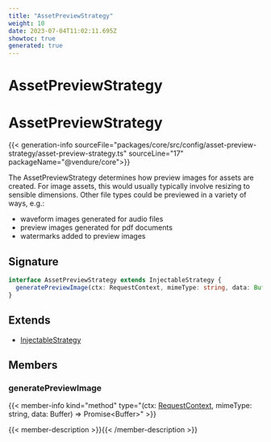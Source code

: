 ```yaml
---
title: "AssetPreviewStrategy"
weight: 10
date: 2023-07-04T11:02:11.695Z
showtoc: true
generated: true
---
```

<!-- This file was generated from the Vendure source. Do not modify. Instead, re-run the "docs:build" script -->

# AssetPreviewStrategy
<div class="symbol">


# AssetPreviewStrategy

{{< generation-info sourceFile="packages/core/src/config/asset-preview-strategy/asset-preview-strategy.ts" sourceLine="17" packageName="@vendure/core">}}

The AssetPreviewStrategy determines how preview images for assets are created. For image
assets, this would usually typically involve resizing to sensible dimensions. Other file types
could be previewed in a variety of ways, e.g.:
- waveform images generated for audio files
- preview images generated for pdf documents
- watermarks added to preview images

## Signature

```TypeScript
interface AssetPreviewStrategy extends InjectableStrategy {
  generatePreviewImage(ctx: RequestContext, mimeType: string, data: Buffer): Promise<Buffer>;
}
```
## Extends

 * <a href='/typescript-api/common/injectable-strategy#injectablestrategy'>InjectableStrategy</a>


## Members

### generatePreviewImage

{{< member-info kind="method" type="(ctx: <a href='/typescript-api/request/request-context#requestcontext'>RequestContext</a>, mimeType: string, data: Buffer) => Promise&#60;Buffer&#62;"  >}}

{{< member-description >}}{{< /member-description >}}


</div>
